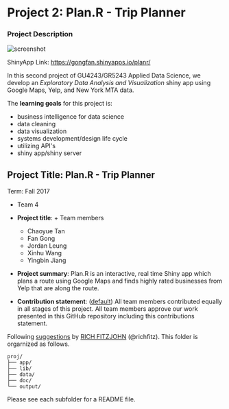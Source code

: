 # Project 2: Plan.R - Trip Planner

### Project Description

![screenshot](fig/map_pic1.png)

ShinyApp Link: https://gongfan.shinyapps.io/planr/

In this second project of GU4243/GR5243 Applied Data Science, we develop an *Exploratory Data Analysis and Visualization* shiny app using Google Maps, Yelp, and New York MTA data.

The **learning goals** for this project is:

- business intelligence for data science
- data cleaning
- data visualization
- systems development/design life cycle
- utilizing API's
- shiny app/shiny server

## Project Title: Plan.R - Trip Planner

Term: Fall 2017

+ Team 4
+ **Project title**: + Team members
	+ Chaoyue Tan
	+ Fan Gong
	+ Jordan Leung
	+ Xinhu Wang
	+ Yingbin Jiang

+ **Project summary**: Plan.R is an interactive, real time Shiny app which plans a route using Google Maps and finds highly rated businesses from Yelp that are along the route.

+ **Contribution statement**: ([default](doc/a_note_on_contributions.md)) All team members contributed equally in all stages of this project. All team members approve our work presented in this GitHub repository including this contributions statement. 

Following [suggestions](http://nicercode.github.io/blog/2013-04-05-projects/) by [RICH FITZJOHN](http://nicercode.github.io/about/#Team) (@richfitz). This folder is orgarnized as follows.

```
proj/
├── app/
├── lib/
├── data/
├── doc/
└── output/
```

Please see each subfolder for a README file.

